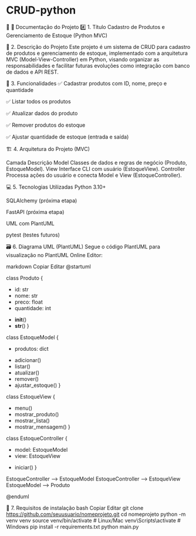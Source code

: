 # CRUD-python

📝 📌 Documentação do Projeto
#️⃣ 1. Título
Cadastro de Produtos e Gerenciamento de Estoque (Python MVC)

📄 2. Descrição do Projeto
Este projeto é um sistema de CRUD para cadastro de produtos e gerenciamento de estoque, implementado com a arquitetura MVC (Model-View-Controller) em Python, visando organizar as responsabilidades e facilitar futuras evoluções como integração com banco de dados e API REST.

🧩 3. Funcionalidades
✅ Cadastrar produtos com ID, nome, preço e quantidade

✅ Listar todos os produtos

✅ Atualizar dados do produto

✅ Remover produtos do estoque

✅ Ajustar quantidade de estoque (entrada e saída)

🏗️ 4. Arquitetura do Projeto (MVC)

Camada	Descrição
Model	Classes de dados e regras de negócio (Produto, EstoqueModel).
View	Interface CLI com usuário (EstoqueView).
Controller	Processa ações do usuário e conecta Model e View (EstoqueController).

💻 5. Tecnologias Utilizadas
Python 3.10+

SQLAlchemy (próxima etapa)

FastAPI (próxima etapa)

UML com PlantUML

pytest (testes futuros)

🗃️ 6. Diagrama UML (PlantUML)
Segue o código PlantUML para visualização no PlantUML Online Editor:

markdown
Copiar
Editar
@startuml

class Produto {
  - id: str
  - nome: str
  - preco: float
  - quantidade: int
  + __init__()
  + __str__()
}

class EstoqueModel {
  - produtos: dict
  + adicionar()
  + listar()
  + atualizar()
  + remover()
  + ajustar_estoque()
}

class EstoqueView {
  + menu()
  + mostrar_produto()
  + mostrar_lista()
  + mostrar_mensagem()
}

class EstoqueController {
  - model: EstoqueModel
  - view: EstoqueView
  + iniciar()
}

EstoqueController --> EstoqueModel
EstoqueController --> EstoqueView
EstoqueModel --> Produto

@enduml

📝 7. Requisitos de instalação
bash
Copiar
Editar
git clone https://github.com/seuusuario/nomeprojeto.git
cd nomeprojeto
python -m venv venv
source venv/bin/activate  # Linux/Mac
venv\Scripts\activate     # Windows
pip install -r requirements.txt
python main.py